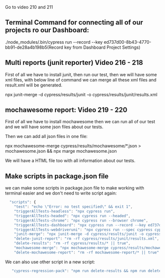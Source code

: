 Go to video 210 and 211


## Terminal Command for connecting all of our projects ro our Dashboard:

./node_modules/.bin/cypress run --record --key ed737d00-8b43-4770-bb91-de28a4b198b5(Record key from Dashboard Project Settings)

## Multi reports (junit reporter) Video 216 - 218

First of all we have to install junit, then run our test, then we will have some xml files, with below line of command we can merge all these xml files and result.xml will be generated.

npx junit-merge -d cypress/results/junit -o cypress/results/junit/results.xml

## mochawesome report: Video 219 - 220

First of all we have to install mochawesome then we can run all of our test and we will have some json files about our tests.

Then we can add all json files in one file:

npx mochawesome-merge cypress/results/mochawesome/*.json > mochawesome.json && npx marge mochawesome.json

We will have a HTML file too with all information about our tests.

## Make scripts in package.json file

we can make some scripts in package.json file to make working with terminal easier and we don't need to write script again:
```js
  "scripts": {
    "test": "echo \"Error: no test specified\" && exit 1",
    "triggerAllTests-headless": "npx cypress run",
    "triggerAllTests-headed": "npx cypress run --headed",
    "triggerAllTests-chrome": "npx cypress run --browser chrome",
    "triggerAllTests-dashboard": "npx cypress run --record --key ed737d00-8b43-4770-bb91-de28a4b198b5",
    "triggerAllTests-webdriveruni": "npx cypress run --spec cypress cypress/integration/examples/Webdriver-uni/*",
    "junit-merge": "npx junit-merge -d cypress/results/junit -o cypress/results/junit/results.xml",
    "delete-junit-report": "rm -rf cypress/results/junit/results.xml",
    "delete-results": "rm -rf cypress/results/* || true",
    "mochawesome-merge": "npx mochawesome-merge cypress/results/mochawesome/*.json > mochawesome.json && npx marge mochawesome.json",
    "delete-mochawesome-report": "rm -rf mochawesome-report/* || true"

 ```

 We can also use other script in a new script:

 ```js
    "cypress-regression-pack": "npm run delete-results && npm run delete-mochawesome-report && npm run triggerAllTests-headless && npm run mochawesome-merge"
 ```

